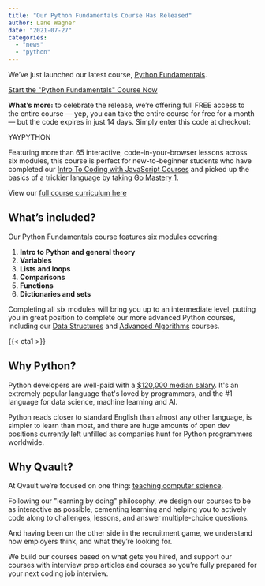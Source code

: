 ```yaml
---
title: "Our Python Fundamentals Course Has Released"
author: Lane Wagner
date: "2021-07-27"
categories: 
  - "news"
  - "python"
---
```


We’ve just launched our latest course, [Python Fundamentals](https://qvault.io/learn-python-course/).

[Start the "Python Fundamentals" Course Now](https://app.qvault.io/dashboard/courses)

**What’s more:** to celebrate the release, we’re offering full FREE access to the entire course — yep, you can take the entire course for free for a month — but the code expires in just 14 days. Simply enter this code at checkout:

YAYPYTHON

Featuring more than 65 interactive, code-in-your-browser lessons across six modules, this course is perfect for new-to-beginner students who have completed our [Intro To Coding with JavaScript Courses](https://qvault.io/basic-intro-to-coding-javascript-course/) and picked up the basics of a trickier language by taking [Go Mastery 1](https://qvault.io/go-mastery-course/).

View our [full course curriculum here](https://github.com/qvault/curriculum)

## What’s included?

Our Python Fundamentals course features six modules covering:

1. **Intro to Python and general theory**
2. **Variables**
3. **Lists and loops**
4. **Comparisons**
5. **Functions**
6. **Dictionaries and sets**

Completing all six modules will bring you up to an intermediate level, putting you in great position to complete our more advanced Python courses, including our [Data Structures](https://qvault.io/big-o-data-structures-course/) and [Advanced Algorithms](https://qvault.io/advanced-algorithms-course/) courses.

{{< cta1 >}}

## Why Python?

Python developers are well-paid with a [$120,000 median salary](https://insights.stackoverflow.com/survey/2020#technology-what-languages-are-associated-with-the-highest-salaries-worldwide-united-states). It's an extremely popular language that's loved by programmers, and the #1 language for data science, machine learning and AI.

Python reads closer to standard English than almost any other language, is simpler to learn than most, and there are huge amounts of open dev positions currently left unfilled as companies hunt for Python programmers worldwide.

## Why Qvault?

At Qvault we’re focused on one thing: [teaching computer science](https://qvault.io/computer-science/comprehensive-guide-to-learn-computer-science-online/).

Following our "learning by doing" philosophy, we design our courses to be as interactive as possible, cementing learning and helping you to actively code along to challenges, lessons, and answer multiple-choice questions. 

And having been on the other side in the recruitment game, we understand how employers think, and what they’re looking for.

We build our courses based on what gets you hired, and support our courses with interview prep articles and courses so you’re fully prepared for your next coding job interview.
